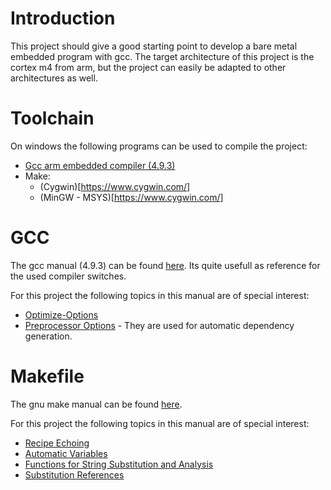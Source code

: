 # Introduction
This project should give a good starting point to develop a bare metal embedded program with gcc. 
The target architecture of this project is the cortex m4 from arm, but the project can easily be adapted to 
other architectures as well.

# Toolchain
On windows the following programs can be used to compile the project:
* [Gcc arm embedded compiler (4.9.3)](https://launchpad.net/gcc-arm-embedded) 
* Make:
   * (Cygwin)[https://www.cygwin.com/]
   * (MinGW - MSYS)[https://www.cygwin.com/] 

# GCC
The gcc manual (4.9.3) can be found [here](https://gcc.gnu.org/onlinedocs/gcc-4.9.3/gcc/index.html#toc_Top). Its quite usefull as 
reference for the used compiler switches.

For this project the following topics in this manual are of special interest:
* [Optimize-Options](https://gcc.gnu.org/onlinedocs/gcc-4.9.3/gcc/Optimize-Options.html#Optimize-Options)
* [Preprocessor Options](https://gcc.gnu.org/onlinedocs/gcc-4.9.3/gcc/Preprocessor-Options.html#Preprocessor-Options) - They are used for automatic dependency generation.

# Makefile 
The gnu make manual can be found [here](http://www.gnu.org/software/make/manual/html_node/index.html).

For this project the following topics in this manual are of special interest:
* [Recipe Echoing](http://www.gnu.org/software/make/manual/make.html#Echoing)
* [Automatic Variables](http://www.gnu.org/software/make/manual/html_node/Automatic-Variables.html)
* [Functions for String Substitution and Analysis](http://www.gnu.org/software/make/manual/html_node/Text-Functions.html#Text-Functions)
* [Substitution References](http://www.gnu.org/software/make/manual/html_node/Substitution-Refs.html#Substitution-Refs)